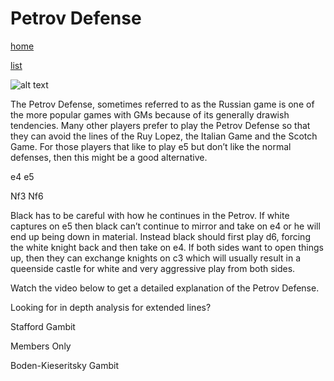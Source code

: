 # Petrov Defense

[home](/zaliczeniowe1awww/)

[list](/zaliczeniowe1awww/list)

![alt text](https://www.thechesswebsite.com/wp-content/uploads/2012/07/Petrov.jpg "Petrov Defense")


The Petrov Defense, sometimes referred to as the Russian game is one of the more popular games with GMs because of its generally drawish tendencies. Many other players prefer to play the Petrov Defense so that they can avoid the lines of the Ruy Lopez, the Italian Game and the Scotch Game. For those players that like to play e5 but don’t like the normal defenses, then this might be a good alternative.



e4 e5

Nf3 Nf6



Black has to be careful with how he continues in the Petrov. If white captures on e5 then black can’t continue to mirror and take on e4 or he will end up being down in material. Instead black should first play d6, forcing the white knight back and then take on e4. If both sides want to open things up, then they can exchange knights on c3 which will usually result in a queenside castle for white and very aggressive play from both sides.

Watch the video below to get a detailed explanation of the Petrov Defense.









Looking for in depth analysis for extended lines?

















Stafford Gambit









Members Only













Boden-Kieseritsky Gambit

